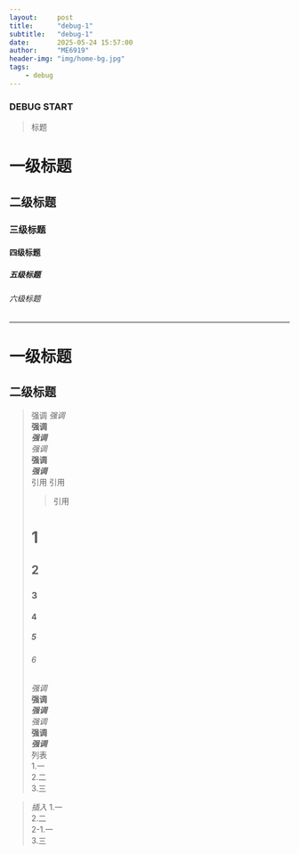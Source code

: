 ```yaml
---
layout:     post
title:      "debug-1"
subtitle:   "debug-1"
date:       2025-05-24 15:57:00
author:     "ME6919"
header-img: "img/home-bg.jpg"
tags:
    - debug
---
```


### DEBUG START
> 标题
# 一级标题
## 二级标题
### 三级标题
#### 四级标题
##### 五级标题
###### 六级标题
***************************************************
一级标题
=======
二级标题
-------
> 强调
*强调*  
**强调**  
***强调***  
_强调_  
__强调__  
__*强调*__  
> 引用
> 引用  
>> 引用  
> # 1
> ## 2
> ### 3
> #### 4
> ##### 5
> ###### 6
> *强调*  
> **强调**  
> ***强调***  
> _强调_  
> __强调__  
> __*强调*__  
> 列表  
1.一  
2.二  
3.三  

> *插入*
1.一  
2.二  
    2-1.一  
3.三  
